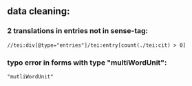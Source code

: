 ## data cleaning:

### 2 translations in entries not in sense-tag:

    //tei:div[@type="entries"]/tei:entry[count(./tei:cit) > 0]

### typo error in forms with type "multiWordUnit": 

    "mutliWordUnit"

